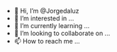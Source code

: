- 👋 Hi, I’m @Jorgedaluz
- 👀 I’m interested in ...
- 🌱 I’m currently learning ...
- 💞️ I’m looking to collaborate on ...
- 📫 How to reach me ...

<!---
Jorgedaluz/Jorgedaluz is a ✨ special ✨ repository because its `README.md` (this file) appears on your GitHub profile.
You can click the Preview link to take a look at your changes.
--->
